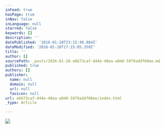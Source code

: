 ```yaml
---
inFeed: true
hasPage: true
inNav: false
inLanguage: null
starred: false
keywords: []
description: ''
datePublished: '2016-01-28T23:15:48.864Z'
dateModified: '2016-01-28T17:15:05.359Z'
title: ''
author: []
sourcePath: _posts/2016-01-28-e6673caf-444e-40ea-a040-5979addf60ee.md
published: true
authors: []
publisher:
  name: null
  domain: null
  url: null
  favicon: null
url: e6673caf-444e-40ea-a040-5979addf60ee/index.html
_type: Article

---
```

![](https://s3-us-west-2.amazonaws.com/the-grid-img/p/cecb37e8c62e4d23d17807ff0174e32d033d5785.jpg)